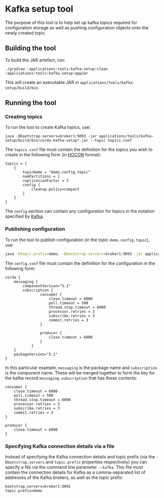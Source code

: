 # Kafka setup tool

The purpose of this tool is to help set up kafka topics required for configuration storage as well as pushing
configuration objects onto the newly created topic.

## Building the tool

To build the JAR artefact, run:
```
./gradlew :applications:tools:kafka-setup:clean :applications:tools:kafka-setup:appJar
```
This will create an executable JAR in `applications/tools/kafka-setup/build/bin`.

## Running the tool

### Creating topics
To run the tool to create Kafka topics, use:
```
java -Dbootstrap.servers=broker1:9093 -jar applications/tools/kafka-setup/build/bin/corda-kafka-setup*.jar --topic topics.conf
```

The `topics.conf` file must contain the definition for the topics you wish to create in the following form (in [HOCON](https://github.com/lightbend/config/blob/main/HOCON.md) format):
```text
topics = [
    {
        topicName = "demo.config.topic"
        numPartitions = 1
        replicationFactor = 3
        config {
            cleanup.policy=compact
        }
    }
]
```
The `config` section can contain any configuration for topics in the notation specified by [Kafka](https://kafka.apache.org/documentation/#topicconfigs).

### Publishing configuration
To run the tool to publish configuration (in the topic `demo.config.topic`), use:
```bash
java -Dtopic.prefix=demo. -Dbootstrap.servers=broker1:9093 -jar applications/tools/kafka-setup/build/bin/corda-kafka-setup*.jar -config config.conf
```

The `config.conf` file must contain the definition for the configuration in the following form:
```text
corda {
    messaging {
        componentVersion="5.1"
        subscription {
                consumer {
                    close.timeout = 6000
                    poll.timeout = 500
                    thread.stop.timeout = 6000
                    processor.retries = 3
                    subscribe.retries = 3
                    commit.retries = 3
                }

                producer {
                    close.timeout = 6000
                }
            }
    }
    packageVersion="5.1"
}
```

In this particular example, `messaging` is the package name and `subscription` is the component name. These will be merged
together to form the key for the kafka record `messaging.subscription` that has these contents:

```
consumer {
    close.timeout = 6000
    poll.timeout = 500
    thread.stop.timeout = 6000
    processor.retries = 3
    subscribe.retries = 3
    commit.retries = 3
}

producer {
    close.timeout = 6000
}
```

### Specifying Kafka connection details via a file

Instead of specifying the Kafka connection details and topic prefix (via the `-Dbootstrap.servers` and `topic.prefix` properties respectively) you can specify a file via the command line parameter `--kafka`.
This file must contain the connection details for Kafka as a comma-separated list of addresses of the Kafka brokers, as well as the topic prefix:
```properties 
bootstrap.servers=broker1:9093
topic.prefix=demo
```